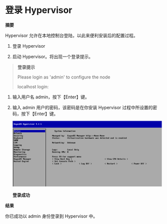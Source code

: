 # 登录 Hypervisor

**摘要**

Hypervisor 允许在本地控制台登陆，以此来便利安装后的配置过程。

1. 登录 Hypervisor

2. 启动 Hypervisor。将出现一个登录提示。

> **登录提示**
>
> Please login as 'admin' to configure the node
>
> localhost login:

1. 输入用户名 admin，按下【Enter】键。

1. 输入 admin 用户的密码，该密码是在你安装 Hypervisor 过程中所设置的密码，按下【Enter】键。

   ![登录成功](../images/login_success.png)

   **登录成功**

**结果**

你已成功以 admin 身份登录到 Hypervisor 中。
